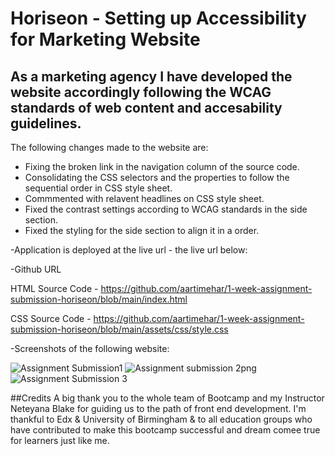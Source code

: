  # Horiseon - Setting up Accessibility for Marketing Website 
 
 ## As a marketing agency I have developed the website accordingly following the WCAG standards of web content and accesability guidelines. 

  The following changes made to the website are: 

- Fixing the broken link in the navigation column of the source code. 
- Consolidating the CSS selectors and the properties to follow the sequential order in CSS style sheet.
- Commmented with relavent headlines on CSS style sheet.
- Fixed the contrast settings according to WCAG standards in the side section.
- Fixed the styling for the side section to align it in a order. 

-Application is deployed at the live url -  the live url below:

-Github URL 

HTML Source Code -  https://github.com/aartimehar/1-week-assignment-submission-horiseon/blob/main/index.html

CSS  Source Code -  https://github.com/aartimehar/1-week-assignment-submission-horiseon/blob/main/assets/css/style.css

-Screenshots of the following website: 

![Assignment Submission1](https://user-images.githubusercontent.com/113493756/205995365-844073e2-8c0d-4b4c-b0f1-d24aec353982.png)
![Assignment submission 2png](https://user-images.githubusercontent.com/113493756/205995975-3db0ae26-d55a-4098-b77f-527696978250.png)
![Assignment Submission 3](https://user-images.githubusercontent.com/113493756/205996626-ed19707e-40ac-4233-aa75-50a0ebe2b3f3.png)
 
 ##Credits 
 A big thank you to the whole team of Bootcamp and my Instructor Neteyana Blake for guiding us to the path of front end development. I'm thankful to Edx & University of Birmingham & to all education groups who have contributed to make this bootcamp successful and dream comee true for learners just like me. 
 
 
 
 
 
